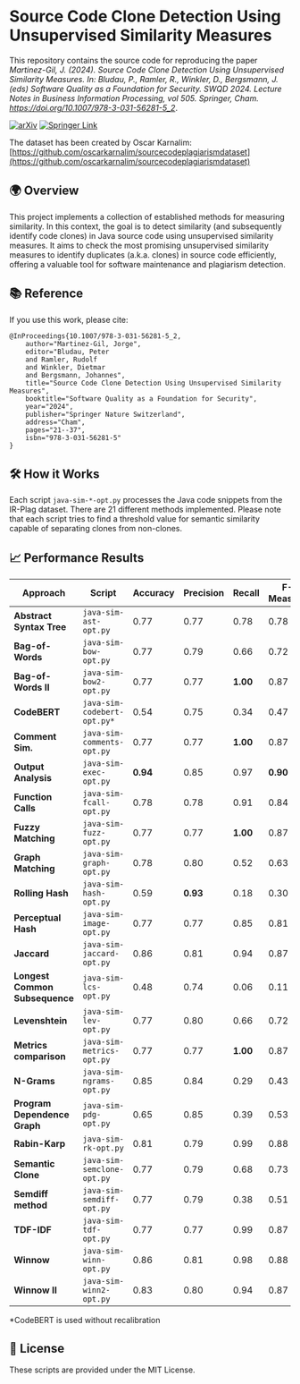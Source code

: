 # Source Code Clone Detection Using Unsupervised Similarity Measures
This repository contains the source code for reproducing the paper *Martinez-Gil, J. (2024). Source Code Clone Detection Using Unsupervised Similarity Measures. In: Bludau, P., Ramler, R., Winkler, D., Bergsmann, J. (eds) Software Quality as a Foundation for Security. SWQD 2024. Lecture Notes in Business Information Processing, vol 505. Springer, Cham. https://doi.org/10.1007/978-3-031-56281-5_2*.

[![arXiv](https://img.shields.io/badge/arXiv-2401.09885-b31b1b.svg)](https://arxiv.org/abs/2401.09885)
[![Springer Link](https://img.shields.io/badge/Springer-Link-blue)](https://link.springer.com/chapter/10.1007/978-3-031-56281-5_2)



The dataset has been created by Oscar Karnalim: [https://github.com/oscarkarnalim/sourcecodeplagiarismdataset](https://github.com/oscarkarnalim/sourcecodeplagiarismdataset)

## 🌍 Overview

This project implements a collection of established methods for measuring similarity. In this context, the goal is to detect similarity (and subsequently identify code clones) in Java source code using unsupervised similarity measures. It aims to check the most promising unsupervised similarity measures to identify duplicates (a.k.a. clones) in source code efficiently, offering a valuable tool for software maintenance and plagiarism detection.

## 📚 Reference

If you use this work, please cite:

```
@InProceedings{10.1007/978-3-031-56281-5_2,
	author="Martinez-Gil, Jorge",
	editor="Bludau, Peter
	and Ramler, Rudolf
	and Winkler, Dietmar
	and Bergsmann, Johannes",
	title="Source Code Clone Detection Using Unsupervised Similarity Measures",
	booktitle="Software Quality as a Foundation for Security",
	year="2024",
	publisher="Springer Nature Switzerland",
	address="Cham",
	pages="21--37",
	isbn="978-3-031-56281-5"
}
```

## 🛠️ How it Works

Each script `java-sim-*-opt.py` processes the Java code snippets from the IR-Plag dataset. There are 21 different methods implemented. Please note that each script tries to find a threshold value for semantic similarity capable of separating clones from non-clones.

## 📈 Performance Results 

| Approach                    | Script                     | Accuracy | Precision | Recall | F-Measure | Execution Time (ms) |
|-----------------------------|---------------------------|----------|-----------|--------|-----------|-----------------------|
| **Abstract Syntax Tree**    | `java-sim-ast-opt.py`     | 0.77     | 0.77      | 0.78   | 0.78      | 80907.37              |
| **Bag-of-Words**            | `java-sim-bow-opt.py`     | 0.77     | 0.79      | 0.66   | 0.72      | 57444.90              |
| **Bag-of-Words II**         | `java-sim-bow2-opt.py`    | 0.77     | 0.77      | **1.00** | 0.87      | 59961.69              |
| **CodeBERT**                | `java-sim-codebert-opt.py*`| 0.54     | 0.75      | 0.34   | 0.47      | 868755.96             |
| **Comment Sim.**            | `java-sim-comments-opt.py` | 0.77     | 0.77      | **1.00** | 0.87      | 983231.42             |
| **Output Analysis**         | `java-sim-exec-opt.py`    | **0.94** | 0.85      | 0.97   | **0.90**  | 1381335.16            |
| **Function Calls**          | `java-sim-fcall-opt.py`   | 0.78     | 0.78      | 0.91   | 0.84      | 30303.88              |
| **Fuzzy Matching**          | `java-sim-fuzz-opt.py`    | 0.77     | 0.77      | **1.00** | 0.87      | 12778.62              |
| **Graph Matching**          | `java-sim-graph-opt.py`   | 0.78     | 0.80      | 0.52   | 0.63      | 65076.91              |
| **Rolling Hash**            | `java-sim-hash-opt.py`    | 0.59     | **0.93**  | 0.18   | 0.30      | 959157.60             |
| **Perceptual Hash**         | `java-sim-image-opt.py`   | 0.77     | 0.77      | 0.85   | 0.81      | 38152.71              |
| **Jaccard**                 | `java-sim-jaccard-opt.py` | 0.86     | 0.81      | 0.94   | 0.87      | **2066.13**           |
| **Longest Common Subsequence** | `java-sim-lcs-opt.py`  | 0.48     | 0.74      | 0.06   | 0.11      | 7268.67               |
| **Levenshtein**             | `java-sim-lev-opt.py`     | 0.77     | 0.80      | 0.66   | 0.72      | 10280.09              |
| **Metrics comparison**      | `java-sim-metrics-opt.py` | 0.77     | 0.77      | **1.00** | 0.87      | 60508.62              |
| **N-Grams**                 | `java-sim-ngrams-opt.py`  | 0.85     | 0.84      | 0.29   | 0.43      | 66635.25              |
| **Program Dependence Graph** | `java-sim-pdg-opt.py`   | 0.65     | 0.85      | 0.39   | 0.53      | 40518.80              |
| **Rabin-Karp**              | `java-sim-rk-opt.py`      | 0.81     | 0.79      | 0.99   | 0.88      | 225218.76             |
| **Semantic Clone**          | `java-sim-semclone-opt.py`| 0.77     | 0.79      | 0.68   | 0.73      | 41543.53              |
| **Semdiff method**          | `java-sim-semdiff-opt.py` | 0.77     | 0.79      | 0.38   | 0.51      | 26351.06              |
| **TDF-IDF**                 | `java-sim-tdf-opt.py`     | 0.77     | 0.77      | 0.99   | 0.87      | 68587.17              |
| **Winnow**                  | `java-sim-winn-opt.py`    | 0.86     | 0.81      | 0.98   | 0.88      | 77160.81              |
| **Winnow II**               | `java-sim-winn2-opt.py`   | 0.83     | 0.80      | 0.94   | 0.87      | 104032.99             |


*CodeBERT is used without recalibration

## 📄 License

These scripts are provided under the MIT License. 
